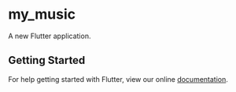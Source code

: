 # my_music

A new Flutter application.

## Getting Started

For help getting started with Flutter, view our online
[documentation](https://flutter.io/).
